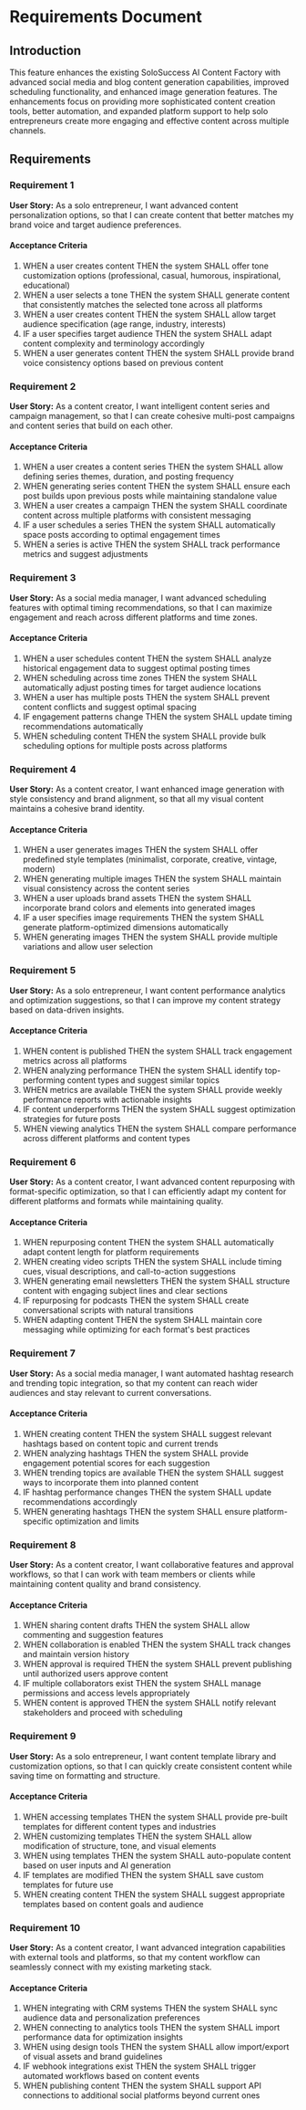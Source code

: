 # Requirements Document

## Introduction

This feature enhances the existing SoloSuccess AI Content Factory with advanced social media and blog content generation capabilities, improved scheduling functionality, and enhanced image generation features. The enhancements focus on providing more sophisticated content creation tools, better automation, and expanded platform support to help solo entrepreneurs create more engaging and effective content across multiple channels.

## Requirements

### Requirement 1

**User Story:** As a solo entrepreneur, I want advanced content personalization options, so that I can create content that better matches my brand voice and target audience preferences.

#### Acceptance Criteria

1. WHEN a user creates content THEN the system SHALL offer tone customization options (professional, casual, humorous, inspirational, educational)
2. WHEN a user selects a tone THEN the system SHALL generate content that consistently matches the selected tone across all platforms
3. WHEN a user creates content THEN the system SHALL allow target audience specification (age range, industry, interests)
4. IF a user specifies target audience THEN the system SHALL adapt content complexity and terminology accordingly
5. WHEN a user generates content THEN the system SHALL provide brand voice consistency options based on previous content

### Requirement 2

**User Story:** As a content creator, I want intelligent content series and campaign management, so that I can create cohesive multi-post campaigns and content series that build on each other.

#### Acceptance Criteria

1. WHEN a user creates a content series THEN the system SHALL allow defining series themes, duration, and posting frequency
2. WHEN generating series content THEN the system SHALL ensure each post builds upon previous posts while maintaining standalone value
3. WHEN a user creates a campaign THEN the system SHALL coordinate content across multiple platforms with consistent messaging
4. IF a user schedules a series THEN the system SHALL automatically space posts according to optimal engagement times
5. WHEN a series is active THEN the system SHALL track performance metrics and suggest adjustments

### Requirement 3

**User Story:** As a social media manager, I want advanced scheduling features with optimal timing recommendations, so that I can maximize engagement and reach across different platforms and time zones.

#### Acceptance Criteria

1. WHEN a user schedules content THEN the system SHALL analyze historical engagement data to suggest optimal posting times
2. WHEN scheduling across time zones THEN the system SHALL automatically adjust posting times for target audience locations
3. WHEN a user has multiple posts THEN the system SHALL prevent content conflicts and suggest optimal spacing
4. IF engagement patterns change THEN the system SHALL update timing recommendations automatically
5. WHEN scheduling content THEN the system SHALL provide bulk scheduling options for multiple posts across platforms

### Requirement 4

**User Story:** As a content creator, I want enhanced image generation with style consistency and brand alignment, so that all my visual content maintains a cohesive brand identity.

#### Acceptance Criteria

1. WHEN a user generates images THEN the system SHALL offer predefined style templates (minimalist, corporate, creative, vintage, modern)
2. WHEN generating multiple images THEN the system SHALL maintain visual consistency across the content series
3. WHEN a user uploads brand assets THEN the system SHALL incorporate brand colors and elements into generated images
4. IF a user specifies image requirements THEN the system SHALL generate platform-optimized dimensions automatically
5. WHEN generating images THEN the system SHALL provide multiple variations and allow user selection

### Requirement 5

**User Story:** As a solo entrepreneur, I want content performance analytics and optimization suggestions, so that I can improve my content strategy based on data-driven insights.

#### Acceptance Criteria

1. WHEN content is published THEN the system SHALL track engagement metrics across all platforms
2. WHEN analyzing performance THEN the system SHALL identify top-performing content types and suggest similar topics
3. WHEN metrics are available THEN the system SHALL provide weekly performance reports with actionable insights
4. IF content underperforms THEN the system SHALL suggest optimization strategies for future posts
5. WHEN viewing analytics THEN the system SHALL compare performance across different platforms and content types

### Requirement 6

**User Story:** As a content creator, I want advanced content repurposing with format-specific optimization, so that I can efficiently adapt my content for different platforms and formats while maintaining quality.

#### Acceptance Criteria

1. WHEN repurposing content THEN the system SHALL automatically adapt content length for platform requirements
2. WHEN creating video scripts THEN the system SHALL include timing cues, visual descriptions, and call-to-action suggestions
3. WHEN generating email newsletters THEN the system SHALL structure content with engaging subject lines and clear sections
4. IF repurposing for podcasts THEN the system SHALL create conversational scripts with natural transitions
5. WHEN adapting content THEN the system SHALL maintain core messaging while optimizing for each format's best practices

### Requirement 7

**User Story:** As a social media manager, I want automated hashtag research and trending topic integration, so that my content can reach wider audiences and stay relevant to current conversations.

#### Acceptance Criteria

1. WHEN creating content THEN the system SHALL suggest relevant hashtags based on content topic and current trends
2. WHEN analyzing hashtags THEN the system SHALL provide engagement potential scores for each suggestion
3. WHEN trending topics are available THEN the system SHALL suggest ways to incorporate them into planned content
4. IF hashtag performance changes THEN the system SHALL update recommendations accordingly
5. WHEN generating hashtags THEN the system SHALL ensure platform-specific optimization and limits

### Requirement 8

**User Story:** As a content creator, I want collaborative features and approval workflows, so that I can work with team members or clients while maintaining content quality and brand consistency.

#### Acceptance Criteria

1. WHEN sharing content drafts THEN the system SHALL allow commenting and suggestion features
2. WHEN collaboration is enabled THEN the system SHALL track changes and maintain version history
3. WHEN approval is required THEN the system SHALL prevent publishing until authorized users approve content
4. IF multiple collaborators exist THEN the system SHALL manage permissions and access levels appropriately
5. WHEN content is approved THEN the system SHALL notify relevant stakeholders and proceed with scheduling

### Requirement 9

**User Story:** As a solo entrepreneur, I want content template library and customization options, so that I can quickly create consistent content while saving time on formatting and structure.

#### Acceptance Criteria

1. WHEN accessing templates THEN the system SHALL provide pre-built templates for different content types and industries
2. WHEN customizing templates THEN the system SHALL allow modification of structure, tone, and visual elements
3. WHEN using templates THEN the system SHALL auto-populate content based on user inputs and AI generation
4. IF templates are modified THEN the system SHALL save custom templates for future use
5. WHEN creating content THEN the system SHALL suggest appropriate templates based on content goals and audience

### Requirement 10

**User Story:** As a content creator, I want advanced integration capabilities with external tools and platforms, so that my content workflow can seamlessly connect with my existing marketing stack.

#### Acceptance Criteria

1. WHEN integrating with CRM systems THEN the system SHALL sync audience data and personalization preferences
2. WHEN connecting to analytics tools THEN the system SHALL import performance data for optimization insights
3. WHEN using design tools THEN the system SHALL allow import/export of visual assets and brand guidelines
4. IF webhook integrations exist THEN the system SHALL trigger automated workflows based on content events
5. WHEN publishing content THEN the system SHALL support API connections to additional social platforms beyond current ones